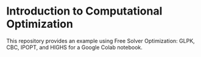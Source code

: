 # Introduction to Computational Optimization
This repository provides an example using Free Solver Optimization: GLPK, CBC, IPOPT, and HIGHS for a Google Colab notebook.


